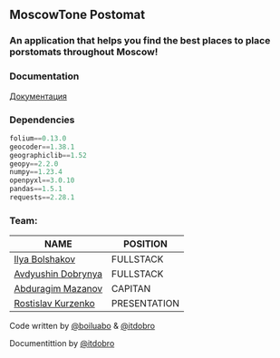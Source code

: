 ## MoscowTone Postomat

### An application that helps you find the best places to place porstomats throughout Moscow!

### Documentation

[Документация](docs/)

### Dependencies

```python
folium==0.13.0
geocoder==1.38.1
geographiclib==1.52
geopy==2.2.0
numpy==1.23.4
openpyxl==3.0.10
pandas==1.5.1
requests==2.28.1
```

### Team:

| NAME        | POSITION    |
| ----------- | -----------|
| [Ilya Bolshakov](https://github.com/boiluabo) | FULLSTACK | ----------------------------------------------------------------
| [Avdyushin Dobrynya](https://github.com/Avdyushin) | FULLSTACK |
| [Abduragim Mazanov](https://github.com/) | CAPITAN
| [Rostislav Kurzenko](https://github.com/) | PRESENTATION

Code written by [@boiluabo](https://t.me/boiluabo) & [@itdobro](https://t.me/itdobro)

Documentittion by [@itdobro](https://t.me/itdobro)